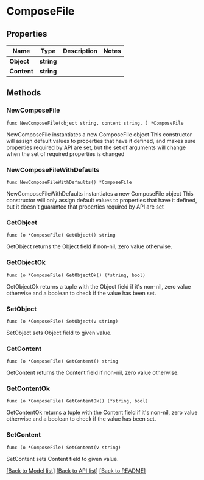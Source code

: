 # ComposeFile

## Properties

Name | Type | Description | Notes
------------ | ------------- | ------------- | -------------
**Object** | **string** |  | 
**Content** | **string** |  | 

## Methods

### NewComposeFile

`func NewComposeFile(object string, content string, ) *ComposeFile`

NewComposeFile instantiates a new ComposeFile object
This constructor will assign default values to properties that have it defined,
and makes sure properties required by API are set, but the set of arguments
will change when the set of required properties is changed

### NewComposeFileWithDefaults

`func NewComposeFileWithDefaults() *ComposeFile`

NewComposeFileWithDefaults instantiates a new ComposeFile object
This constructor will only assign default values to properties that have it defined,
but it doesn't guarantee that properties required by API are set

### GetObject

`func (o *ComposeFile) GetObject() string`

GetObject returns the Object field if non-nil, zero value otherwise.

### GetObjectOk

`func (o *ComposeFile) GetObjectOk() (*string, bool)`

GetObjectOk returns a tuple with the Object field if it's non-nil, zero value otherwise
and a boolean to check if the value has been set.

### SetObject

`func (o *ComposeFile) SetObject(v string)`

SetObject sets Object field to given value.


### GetContent

`func (o *ComposeFile) GetContent() string`

GetContent returns the Content field if non-nil, zero value otherwise.

### GetContentOk

`func (o *ComposeFile) GetContentOk() (*string, bool)`

GetContentOk returns a tuple with the Content field if it's non-nil, zero value otherwise
and a boolean to check if the value has been set.

### SetContent

`func (o *ComposeFile) SetContent(v string)`

SetContent sets Content field to given value.



[[Back to Model list]](../README.md#documentation-for-models) [[Back to API list]](../README.md#documentation-for-api-endpoints) [[Back to README]](../README.md)


